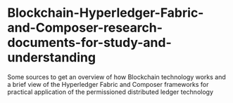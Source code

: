 # Blockchain-Hyperledger-Fabric-and-Composer-research-documents-for-study-and-understanding
Some sources to get an overview of how Blockchain technology works and a brief view of the Hyperledger Fabric and Composer frameworks for practical application of the permissioned distributed ledger technology
